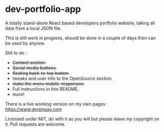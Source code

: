 # dev-portfolio-app

A totally stand-alone React based developers portfolio website, taking all data
from a local JSON file.

This is still work in progress, should be done in a couple of days then can be
used by anyone.

Still to do :

- <del>Contact section.<del>
- <del>Social media buttons.<del>
- <del>floating back-to-top button.<del>
- tweaks and user info to the OpenSource section.
- <del>make the menu mobile-responsive.<del>
- Full instructions in this README.
- more!

There is a live working version on my own pages : https://www.gnramsay.com

Licensed under MIT, do with it as you will but please leave my copyright on it.
Pull requests are welcome.
